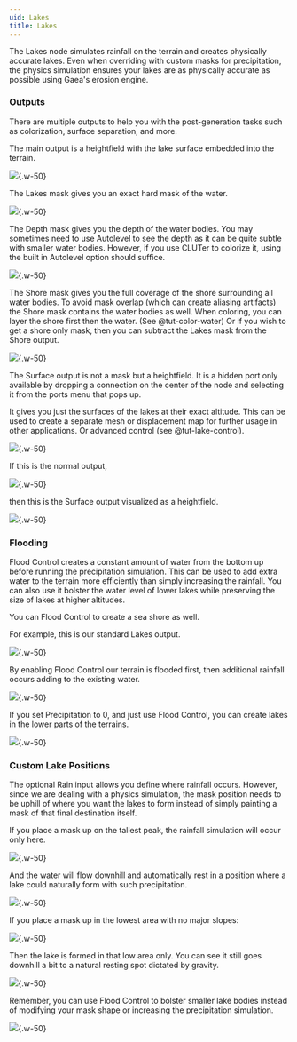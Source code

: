 ```yaml
---
uid: Lakes
title: Lakes
---
```


The Lakes node simulates rainfall on the terrain and creates physically accurate lakes. Even when overriding with custom masks for precipitation, the physics simulation ensures your lakes are as physically accurate as possible using Gaea's erosion engine.

### Outputs

There are multiple outputs to help you with the post-generation tasks such as colorization, surface separation, and more.

The main output is a heightfield with the lake surface embedded into the terrain.

![](/images/ref/Lakes/Lakes--Normal.png){.w-50}

The Lakes mask gives you an exact hard mask of the water.

![](/images/ref/Lakes/Lakes--Mask-Lakes.png){.w-50}

The Depth mask gives you the depth of the water bodies. You may sometimes need to use Autolevel to see the depth as it can be quite subtle with smaller water bodies. However, if you use CLUTer to colorize it, using the built in Autolevel option should suffice.

![](/images/ref/Lakes/Lakes--Mask-Depth.png){.w-50}

The Shore mask gives you the full coverage of the shore surrounding all water bodies. To avoid mask overlap (which can create aliasing artifacts) the Shore mask contains the water bodies as well. When coloring, you can layer the shore first then the water. (See @tut-color-water) Or if you wish to get a shore only mask, then you can subtract the Lakes mask from the Shore output.

![](/images/ref/Lakes/Lakes--Mask-Shore.png){.w-50}

The Surface output is not a mask but a heightfield. It is a hidden port only available by dropping a connection on the center of the node and selecting it from the ports menu that pops up.

It gives you just the surfaces of the lakes at their exact altitude. This can be used to create a separate mesh or displacement map for further usage in other applications. Or advanced control (see @tut-lake-control). 

![](/images/ref/Lakes/Lakes--Mask-Surface.png){.w-50}

If this is the normal output,

![](/images/ref/Lakes/Lakes--Surface1.png){.w-50}

then this is the Surface output visualized as a heightfield.

![](/images/ref/Lakes/Lakes--Surface2.png){.w-50}

### Flooding

Flood Control creates a constant amount of water from the bottom up before running the precipitation simulation. This can be used to add extra water to the terrain more efficiently than simply increasing the rainfall. You can also use it bolster the water level of lower lakes while preserving the size of lakes at higher altitudes.

You can Flood Control to create a sea shore as well.

For example, this is our standard Lakes output.

![](/images/ref/Lakes/Lakes--Flood1.png){.w-50}

By enabling Flood Control our terrain is flooded first, then additional rainfall occurs adding to the existing water.

![](/images/ref/Lakes/Lakes--Flood2.png){.w-50}

If you set Precipitation to 0, and just use Flood Control, you can create lakes in the lower parts of the terrains.

![](/images/ref/Lakes/Lakes--Flood3.png){.w-50}


### Custom Lake Positions
The optional Rain input allows you define where rainfall occurs. However, since we are dealing with a physics simulation, the mask position needs to be uphill of where you want the lakes to form instead of simply painting a mask of that final destination itself.

If you place a mask up on the tallest peak, the rainfall simulation will occur only here.

![](/images/ref/Lakes/Lakes--Custom1.png){.w-50}

And the water will flow downhill and automatically rest in a position where a lake could naturally form with such precipitation.

![](/images/ref/Lakes/Lakes--Custom2.png){.w-50}

If you place a mask up in the lowest area with no major slopes:

![](/images/ref/Lakes/Lakes--Custom3.png){.w-50}

Then the lake is formed in that low area only. You can see it still goes downhill a bit to a natural resting spot dictated by gravity.

![](/images/ref/Lakes/Lakes--Custom4.png){.w-50}

Remember, you can use Flood Control to bolster smaller lake bodies instead of modifying your mask shape or increasing the precipitation simulation.

![](/images/ref/Lakes/Lakes--Custom5.png){.w-50}

